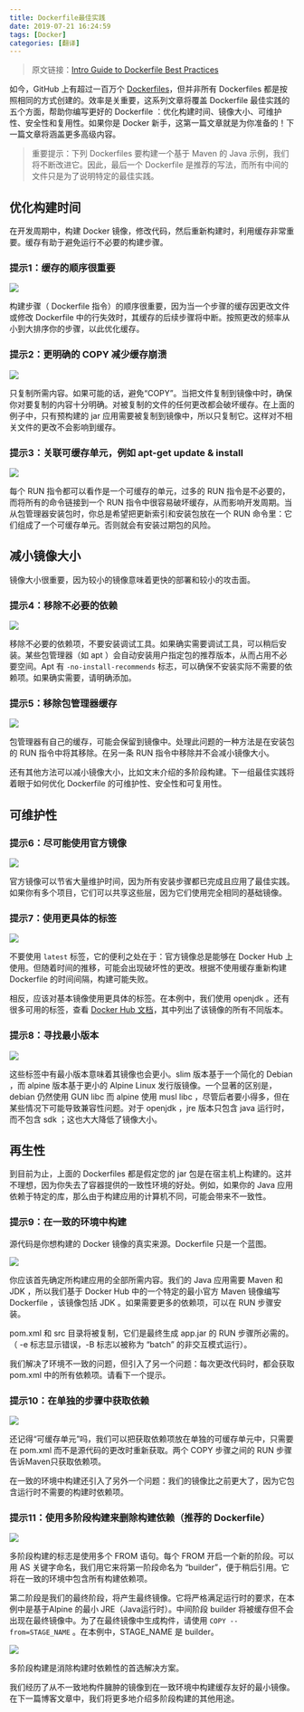 ```yaml
---
title: Dockerfile最佳实践
date: 2019-07-21 16:24:59
tags: [Docker]
categories: [翻译]
---
```


> 原文链接：[Intro Guide to Dockerfile Best Practices](https://blog.docker.com/2019/07/intro-guide-to-dockerfile-best-practices/)

如今，GitHub 上有超过一百万个 [Dockerfiles](https://docs.docker.com/engine/reference/builder/)，但并非所有 Dockerfiles 都是按照相同的方式创建的。效率是关重要，这系列文章将覆盖 Dockerfile 最佳实践的五个方面，帮助你编写更好的 Dockerfile ：优化构建时间、镜像大小、可维护性、安全性和复用性。如果你是 Docker 新手，这第一篇文章就是为你准备的！下一篇文章将涵盖更多高级内容。

> 重要提示：下列 Dockerfiles 要构建一个基于 Maven 的 Java 示例，我们将不断改进它。因此，最后一个 Dockerfile 是推荐的写法，而所有中间的文件只是为了说明特定的最佳实践。

## 优化构建时间

在开发周期中，构建 Docker 镜像，修改代码，然后重新构建时，利用缓存非常重要。缓存有助于避免运行不必要的构建步骤。

### 提示1：缓存的顺序很重要

![](tip1.webp)

构建步骤（ Dockerfile 指令）的顺序很重要，因为当一个步骤的缓存因更改文件或修改 Dockerfile 中的行失效时，其缓存的后续步骤将中断。按照更改的频率从小到大排序你的步骤，以此优化缓存。

### 提示2：更明确的 COPY 减少缓存崩溃

![](tip2.webp)

只复制所需内容。如果可能的话，避免“COPY”。当把文件复制到镜像中时，确保你对要复制的内容十分明确。对被复制的文件的任何更改都会破坏缓存。在上面的例子中，只有预构建的 jar 应用需要被复制到镜像中，所以只复制它。这样对不相关文件的更改不会影响到缓存。

### 提示3：关联可缓存单元，例如 apt-get update & install

![](tip3.webp)

每个 RUN 指令都可以看作是一个可缓存的单元，过多的 RUN 指令是不必要的，而将所有的命令链接到一个 RUN 指令中很容易破坏缓存，从而影响开发周期。当从包管理器安装包时，你总是希望把更新索引和安装包放在一个 RUN 命令里：它们组成了一个可缓存单元。否则就会有安装过期包的风险。

## 减小镜像大小

镜像大小很重要，因为较小的镜像意味着更快的部署和较小的攻击面。

### 提示4：移除不必要的依赖

![](tip4.webp)

移除不必要的依赖项，不要安装调试工具。如果确实需要调试工具，可以稍后安装。某些包管理器（如 apt ）会自动安装用户指定包的推荐版本，从而占用不必要空间。Apt 有 `-no-install-recommends` 标志，可以确保不安装实际不需要的依赖项。如果确实需要，请明确添加。

### 提示5：移除包管理器缓存

![](tip5.webp)

包管理器有自己的缓存，可能会保留到镜像中。处理此问题的一种方法是在安装包的 RUN 指令中将其移除。在另一条 RUN 指令中移除并不会减小镜像大小。

还有其他方法可以减小镜像大小，比如文末介绍的多阶段构建。下一组最佳实践将着眼于如何优化 Dockerfile 的可维护性、安全性和可复用性。

## 可维护性

### 提示6：尽可能使用官方镜像

![](tip6.webp)

官方镜像可以节省大量维护时间，因为所有安装步骤都已完成且应用了最佳实践。如果你有多个项目，它们可以共享这些层，因为它们使用完全相同的基础镜像。

### 提示7：使用更具体的标签

![](tip7.webp)

不要使用 `latest` 标签，它的便利之处在于：官方镜像总是能够在 Docker Hub 上使用。但随着时间的推移，可能会出现破坏性的更改。根据不使用缓存重新构建 Dockerfile 的时间间隔，构建可能失败。

相反，应该对基本镜像使用更具体的标签。在本例中，我们使用 openjdk 。还有很多可用的标签，查看 [Docker Hub 文档](https://hub.docker.com/_/openjdk)，其中列出了该镜像的所有不同版本。

### 提示8：寻找最小版本

![](tip8.webp)

这些标签中有最小版本意味着其镜像也会更小。slim 版本基于一个简化的 Debian ，而 alpine 版本基于更小的 Alpine Linux 发行版镜像。一个显著的区别是，debian 仍然使用 GUN libc 而 alpine 使用 musl libc ，尽管后者要小得多，但在某些情况下可能导致兼容性问题。对于 openjdk ，jre 版本只包含 java 运行时，而不包含 sdk ；这也大大降低了镜像大小。

## 再生性

到目前为止，上面的 Dockerfiles 都是假定您的 jar 包是在宿主机上构建的。这并不理想，因为你失去了容器提供的一致性环境的好处。例如，如果你的 Java 应用依赖于特定的库，那么由于构建应用的计算机不同，可能会带来不一致性。

### 提示9：在一致的环境中构建

源代码是你想构建的 Docker 镜像的真实来源。Dockerfile 只是一个蓝图。

![](tip9.webp)

你应该首先确定所构建应用的全部所需内容。我们的 Java 应用需要 Maven 和 JDK ，所以我们基于 Docker Hub 中的一个特定的最小官方 Maven 镜像编写 Dockerfile ，该镜像包括 JDK 。如果需要更多的依赖项，可以在 RUN 步骤安装。

pom.xml 和 src 目录将被复制，它们是最终生成 app.jar 的 RUN 步骤所必需的。（ -e 标志显示错误，-B 标志以被称为 “batch” 的非交互模式运行）。

我们解决了环境不一致的问题，但引入了另一个问题：每次更改代码时，都会获取 pom.xml 中的所有依赖项。请看下一个提示。

### 提示10：在单独的步骤中获取依赖

![](tip10.webp)

还记得“可缓存单元”吗，我们可以把获取依赖项放在单独的可缓存单元中，只需要在 pom.xml 而不是源代码的更改时重新获取。两个 COPY 步骤之间的 RUN 步骤告诉Maven只获取依赖项。

在一致的环境中构建还引入了另外一个问题：我们的镜像比之前更大了，因为它包含运行时不需要的构建时依赖项。

### 提示11：使用多阶段构建来删除构建依赖（推荐的 Dockerfile）

![](tip11-1.webp)

多阶段构建的标志是使用多个 FROM 语句。每个 FROM 开启一个新的阶段。可以用 AS 关键字命名，我们用它来将第一阶段命名为 “builder”，便于稍后引用。它将在一致的环境中包含所有构建依赖项。

第二阶段是我们的最终阶段，将产生最终镜像。它将严格满足运行时的要求，在本例中是基于Alpine 的最小 JRE（Java运行时）。中间阶段 builder 将被缓存但不会出现在最终镜像中。为了在最终镜像中生成构件，请使用 `COPY --from=STAGE_NAME` 。在本例中，STAGE_NAME 是 builder。

![](tip11-2.webp)

多阶段构建是消除构建时依赖性的首选解决方案。

我们经历了从不一致地构件臃肿的镜像到在一致环境中构建缓存友好的最小镜像。在下一篇博客文章中，我们将更多地介绍多阶段构建的其他用途。
